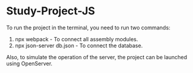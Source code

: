 # Study-Project-JS
To run the project in the terminal, you need to run two commands:
1. npx webpack - To connect all assembly modules.
2. npx json-server db.json - To connect the database.

Also, to simulate the operation of the server, the project can be launched using OpenServer.
